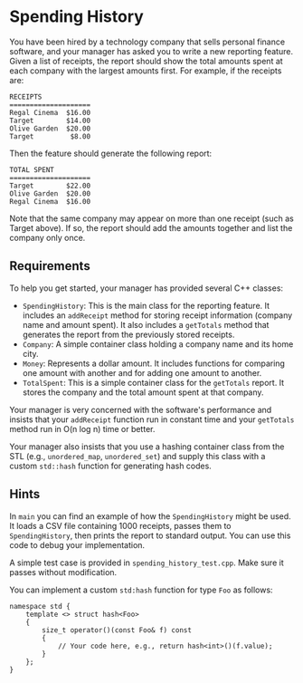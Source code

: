 # Spending History

You have been hired by a technology company that sells personal finance software, and your manager has asked you to write a new reporting feature. Given a list of receipts, the report should show the total amounts spent at each company with the largest amounts first. For example, if the receipts are:

    RECEIPTS
    ====================
    Regal Cinema  $16.00
    Target        $14.00
    Olive Garden  $20.00
    Target         $8.00

Then the feature should generate the following report:

    TOTAL SPENT
    ====================
    Target        $22.00
    Olive Garden  $20.00
    Regal Cinema  $16.00

Note that the same company may appear on more than one receipt (such as Target above). If so, the report should add the amounts together and list the company only once.

## Requirements

To help you get started, your manager has provided several C++ classes:

* `SpendingHistory`: This is the main class for the reporting feature. It includes an `addReceipt` method for storing receipt information (company name and amount spent). It also includes a `getTotals` method that generates the report from the previously stored receipts.
* `Company`: A simple container class holding a company name and its home city.
* `Money`: Represents a dollar amount. It includes functions for comparing one amount with another and for adding one amount to another.
* `TotalSpent`: This is a simple container class for the `getTotals` report. It stores the company and the total amount spent at that company.

Your manager is very concerned with the software's performance and insists that your `addReceipt` function run in constant time and your `getTotals` method run in O(n log n) time or better.

Your manager also insists that you use a hashing container class from the STL (e.g., `unordered_map`, `unordered_set`) and supply this class with a custom `std::hash` function for generating hash codes.

## Hints

In `main` you can find an example of how the `SpendingHistory` might be used. It loads a CSV file containing 1000 receipts, passes them to `SpendingHistory`, then prints the report to standard output. You can use this code to debug your implementation.

A simple test case is provided in `spending_history_test.cpp`. Make sure it passes without modification.

You can implement a custom `std:hash` function for type `Foo` as follows:

    namespace std {
        template <> struct hash<Foo>
        {
            size_t operator()(const Foo& f) const
            {
                // Your code here, e.g., return hash<int>()(f.value);
            }
        };
    }
